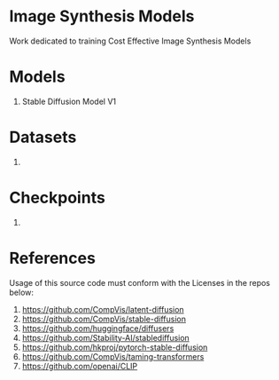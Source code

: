 # Image Synthesis Models

Work dedicated to training Cost Effective Image Synthesis Models 


# Models
1. Stable Diffusion Model V1


# Datasets

1. 


# Checkpoints

1. 


# References

Usage of this source code must conform with the Licenses in the repos below:

1. https://github.com/CompVis/latent-diffusion
2. https://github.com/CompVis/stable-diffusion
3. https://github.com/huggingface/diffusers
4. https://github.com/Stability-AI/stablediffusion
5. https://github.com/hkproj/pytorch-stable-diffusion
6. https://github.com/CompVis/taming-transformers
7. https://github.com/openai/CLIP
